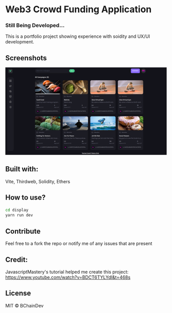 # Web3 Crowd Funding Application

### Still Being Developed...

This is a portfolio project showing experience with soidity and UX/UI development.

## Screenshots
![Screenshot](display/Images/web3sire.png)


## Built with:
Vite,
Thirdweb,
Solidity,
Ethers

## How to use?

```bash
cd display
yarn run dev
```

## Contribute
Feel free to a fork the repo or notify me of any issues that are present

## Credit:

JavascriptMastery's tutorial helped me create this project:
https://www.youtube.com/watch?v=BDCT6TYLYdI&t=468s

## License

MIT © BChainDev